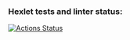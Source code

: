 ### Hexlet tests and linter status:
[![Actions Status](https://github.com/Dmitriy0895/python-project-49/workflows/hexlet-check/badge.svg)](https://github.com/Dmitriy0895/python-project-49/actions)